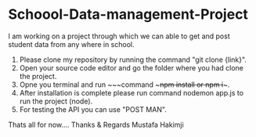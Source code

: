 # Schoool-Data-management-Project
I am working on a project through which we can able to get and post student data from any where in school. 

1. Please clone my repository by running the command "git clone {link}".
2. Open your source code editor and go the folder where you had clone the project.
3. Opne you terminal and run ~~~command ~~~npm install or npm i~~~.
4. After installation is complete please run command nodemon app.js to run the project (node).
5. For testing the API you can use "POST MAN".


Thats all for now....
Thanks & Regards
Mustafa Hakimji

